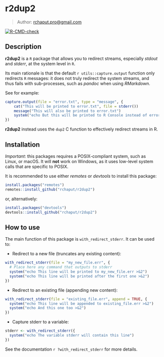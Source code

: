 # r2dup2

> Author: <rchaput.pro@gmail.com>

<!-- badges: start -->
[![R-CMD-check](https://github.com/rchaput/r2dup2/actions/workflows/R-CMD-check.yaml/badge.svg)](https://github.com/rchaput/r2dup2/actions/workflows/R-CMD-check.yaml)
<!-- badges: end -->

## Description

**r2dup2** is a `R` package that allows you to redirect streams, especially
*stdout* and *stderr*, at the system level in `R`.

Its main rationale is that the default `r utils::capture.output` function
only redirects `R` messages: it does not truly redirect the system streams,
and thus fails with sub-processes, such as *pandoc* when using *RMarkdown*.

See for example:

```r
capture.output(file = "error.txt", type = "message", {
    cat("This will be printed to error.txt", file = stderr())
    message("This will also be printed to error.txt")
    system("echo But this will be printed to R Console instead of error.txt! >&2")
})
```

**r2dup2** instead uses the `dup2` C function to effectively redirect
streams in R.

## Installation

*Important*: this packages requires a POSIX-compliant system, such as
Linux, or macOS.
It will **not** work on Windows, as it uses low-level system calls that are
specific to POSIX.

It is recommended to use either *remotes* or *devtools* to install this
package:

```r
install.packages("remotes")
remotes::install_github("rchaput/r2dup2")
```

or, alternatively:

```r
install.packages("devtools")
devtools::install_github("rchaput/r2dup2")
```

## How to use

The main function of this package is `with_redirect_stderr`.
It can be used to:

* Redirect to a new file (truncates any existing content):
```r
with_redirect_stderr(file = "my_new_file.err", {
  # Place here any command that outputs to stderr
  system("echo This line will be printed to my_new_file.err >&2")
  system("echo This line will be printed after the first one >&2")
})
```

* Redirect to an existing file (appending new content):
```r
with_redirect_stderr(file = "existing_file.err", append = TRUE, {
  system("echo This line will be appended to existing_file.err >&2")
  system("echo And this one too >&2")
})
```

* Capture stderr to a variable:
```r
stderr <- with_redirect_stderr({
  system("echo The variable stderr will contain this line")
})
```

See the documentation `r ?with_redirect_stderr` for more details.
